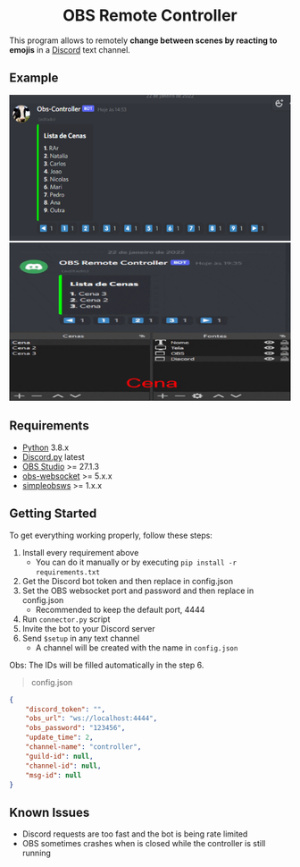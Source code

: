 <h1 align="center">OBS Remote Controller</h1>

This program allows to remotely **change between scenes by reacting to emojis** in a [Discord](https://discord.com) text channel.

## Example

![embed](/assets/embed.png)
![example-gif](/assets/example.gif)
## Requirements
- [Python](https://www.python.org/downloads/) 3.8.x
- [Discord.py](https://github.com/Rapptz/discord.py) latest
- [OBS Studio](https://obsproject.com/) >= 27.1.3
- [obs-websocket](https://github.com/obsproject/obs-websocket/releases/tag/5.0.0-alpha3) >= 5.x.x
- [simpleobsws](https://github.com/IRLToolkit/simpleobsws/tree/master) >= 1.x.x

## Getting Started

To get everything working properly, follow these steps:
1. Install every requirement above
    - You can do it manually or by executing `pip install -r requirements.txt`
2. Get the Discord bot token and then replace in config.json
3. Set the OBS websocket port and password and then replace in config.json
    - Recommended to keep the default port, 4444
4. Run `connector.py` script
5. Invite the bot to your Discord server
6. Send `$setup` in any text channel
    - A channel will be created with the name in `config.json`

Obs: The IDs will be filled automatically in the step 6.

> config.json
```json
{
    "discord_token": "",
    "obs_url": "ws://localhost:4444",
    "obs_password": "123456",
    "update_time": 2,
    "channel-name": "controller",
    "guild-id": null,
    "channel-id": null,
    "msg-id": null
}
```

## Known Issues
- Discord requests are too fast and the bot is being rate limited
- OBS sometimes crashes when is closed while the controller is still running
